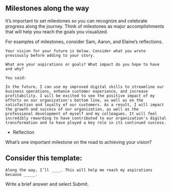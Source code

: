 ## Milestones along the way

It’s important to set milestones so you can recognize and celebrate progress along the journey. Think of milestones as major accomplishments that will help you reach the goals you visualized.

For examples of milestones, consider Sam, Aaron, and Elaine’s reflections.

```
Your vision for your future is below. Consider what you wrote previously before adding to your story.

What are your aspirations or goals? What impact do you hope to have and why?

You said:

In the future, I can use my improved digital skills to streamline our business operations, enhance customer experience, and increase profitability. I will be excited to see the positive impact of my efforts on our organization's bottom line, as well as on the satisfaction and loyalty of our customers. As a result, I will impact the growth and success of our organization, as well as the professional development of myself and my colleagues. It will feel incredibly rewarding to have contributed to our organization's digital transformation and to have played a key role in its continued success.

```
* Reflection


What’s one important milestone on the road to achieving your vision?



## Consider this template:

`Along the way, I’ll ____. This will help me reach my aspirations because _____.`


Write a brief answer and select Submit.


